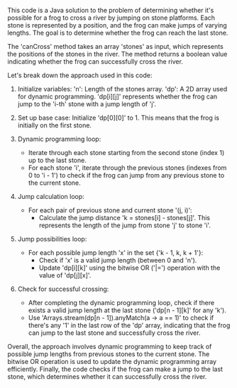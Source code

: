 ​This code is a Java solution to the problem of determining whether it's possible for a frog to cross a river by jumping on stone platforms. Each stone is 
represented by a position, and the frog can make jumps of varying lengths. The goal is to determine whether the frog can reach the last stone.

The 'canCross' method takes an array 'stones' as input, which represents the positions of the stones in the river. The method returns a boolean value indicating 
whether the frog can successfully cross the river.

Let's break down the approach used in this code:

1. Initialize variables:
   'n': Length of the stones array.
   'dp': A 2D array used for dynamic programming. 'dp[i][j]' represents whether the frog can jump to the 'i-th' stone with a jump length of 'j'.

2. Set up base case:
   Initialize 'dp[0][0]' to 1. This means that the frog is initially on the first stone.

3. Dynamic programming loop:
   - Iterate through each stone starting from the second stone (index 1) up to the last stone.
   - For each stone 'i', iterate through the previous stones (indexes from 0 to 'i - 1') to check if the frog can jump from any previous stone to the current stone.

4. Jump calculation loop:
   - For each pair of previous stone and current stone '(j, i)':
       - Calculate the jump distance 'k = stones[i] - stones[j]'. This represents the length of the jump from stone 'j' to stone 'i'.

5. Jump possibilities loop:
   - For each possible jump length 'x' in the set {'k - 1, k, k + 1'}:
       - Check if 'x' is a valid jump length (between 0 and 'n').
       - Update 'dp[i][k]' using the bitwise OR ('|=') operation with the value of 'dp[j][x]'.

6. Check for successful crossing:
   - After completing the dynamic programming loop, check if there exists a valid jump length at the last stone ('dp[n - 1][k]' for any 'k').
   - Use 'Arrays.stream(dp[n - 1]).anyMatch(a -> a == 1)' to check if there's any '1' in the last row of the 'dp' array, indicating that the frog can jump to the 
      last stone and successfully cross the river.


Overall, the approach involves dynamic programming to keep track of possible jump lengths from previous stones to the current stone. The bitwise OR operation is 
used to update the dynamic programming array efficiently. Finally, the code checks if the frog can make a jump to the last stone, which determines whether it can 
successfully cross the river.
